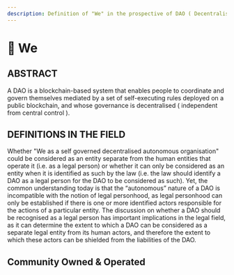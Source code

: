 ```yaml
---
description: Definition of "We" in the prospective of DAO ( Decentralised Autonomous Org )
---
```


# 👥 We

## ABSTRACT

A DAO is a blockchain-based system that enables people to coordinate and govern themselves mediated by a set of self-executing rules deployed on a public blockchain, and whose governance is decentralised ( independent from central control ).

## DEFINITIONS IN THE FIELD

Whether "We as a self governed decentralised autonomous organisation" could be considered as an entity separate from the human entities that operate it (i.e. as a legal person) or whether it can only be considered as an entity when it is identified as such by the law (i.e. the law should identify a DAO as a legal person for the DAO to be considered as such). Yet, the common understanding today is that the “autonomous” nature of a DAO is incompatible with the notion of legal personhood, as legal personhood can only be established if there is one or more identified actors responsible for the actions of a particular entity. The discussion on whether a DAO should be recognised as a legal person has important implications in the legal field, as it can determine the extent to which a DAO can be considered as a separate legal entity from its human actors, and therefore the extent to which these actors can be shielded from the liabilities of the DAO.

## Community Owned & Operated

